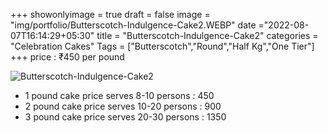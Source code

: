 +++
showonlyimage = true
draft = false
image = "img/portfolio/Butterscotch-Indulgence-Cake2.WEBP"
date ="2022-08-07T16:14:29+05:30"
title = "Butterscotch-Indulgence-Cake2"
categories = "Celebration Cakes"
Tags = ["Butterscotch","Round","Half Kg","One Tier"]
+++
price : ₹450 per pound
<!--more-->
![Butterscotch-Indulgence-Cake2](/img/portfolio/Butterscotch-Indulgence-Cake2.WEBP)
* 1 pound cake price serves 8-10 persons : 450
* 2 pound cake price serves 10-20 persons : 900
* 3 pound cake price serves 20-30 persons : 1350
